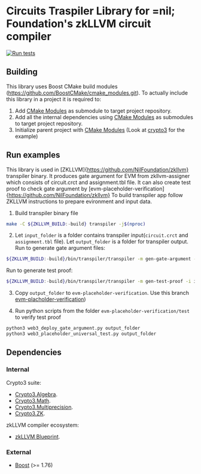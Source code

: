 # Circuits Traspiler Library for =nil; Foundation's zkLLVM circuit compiler

[![Run tests](https://github.com/NilFoundation/zkllvm-transpiler/actions/workflows/run_tests.yml/badge.svg)](https://github.com/NilFoundation/zkllvm-transpiler/actions/workflows/run_tests.yml)

## Building

This library uses Boost CMake build modules (https://github.com/BoostCMake/cmake_modules.git).
To actually include this library in a project it is required to:

1. Add [CMake Modules](https://github.com/BoostCMake/cmake_modules.git) as submodule to target project repository.
2. Add all the internal dependencies using [CMake Modules](https://github.com/BoostCMake/cmake_modules.git) as submodules to target project repository.
3. Initialize parent project with [CMake Modules](https://github.com/BoostCMake/cmake_modules.git) (Look at [crypto3](https://github.com/nilfoundation/crypto3.git) for the example)

## Run examples
This library is used in [ZKLLVM]{https://github.com/NilFoundation/zkllvm} transpiler binary.
It produces gate argument for EVM from zkllvm-assigner which consists of circuit.crct and assignment.tbl file.
It can also create test proof to check gate argument by [evm-placeholder-verification]{https://github.com/NilFoundation/zkllvm}
To build transpiler app follow ZKLLVM instructions to prepare evironment and input data.

1. Build transpiler binary file
```bash
make -C ${ZKLLVM_BUILD:-build} transpiler -j$(nproc) 
```
2. Let `input_folder` is a folder contains transpiler input(`circuit.crct` and `assignment.tbl` file). Let `output_folder` is a folder for transpiler output. Run to generate gate argument files:
```bash
${ZKLLVM_BUILD:-build}/bin/transpiler/transpiler -m gen-gate-argument -i input_folder -o output_folder
```
Run to generate test proof:
```bash
${ZKLLVM_BUILD:-build}/bin/transpiler/transpiler -m gen-test-proof -i input_folder -o output_folder
```
3. Copy `output_folder` to `evm-placeholder-verification`. Use this branch [evm-placholder-verification](https://github.com/NilFoundation/evm-placeholder-verification/tree/33-batching-evaluation-proofs)) 

4. Run python scripts from the folder `evm-placeholder-verification/test` to verify test proof
```bash
python3 web3_deploy_gate_argument.py output_folder
python3 web3_placeholder_universal_test.py output_folder
```

## Dependencies

### Internal

Crypto3 suite:

* [Crypto3.Algebra](https://github.com/nilfoundation/crypto3-algebra.git).
* [Crypto3.Math](https://github.com/nilfoundation/crypto3-math.git).
* [Crypto3.Multiprecision](https://github.com/nilfoundation/crypto3-multiprecision.git).
* [Crypto3.ZK](https://github.com/nilfoundation/crypto3-zk.git).

zkLLVM compiler ecosystem:

* [zkLLVM Blueprint](https://github.com/NilFoundation/zkllvm-blueprint.git).

### External
* [Boost](https://boost.org) (>= 1.76)
